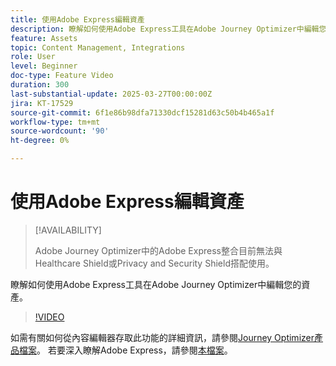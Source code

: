 ```yaml
---
title: 使用Adobe Express編輯資產
description: 瞭解如何使用Adobe Express工具在Adobe Journey Optimizer中編輯您的資產。
feature: Assets
topic: Content Management, Integrations
role: User
level: Beginner
doc-type: Feature Video
duration: 300
last-substantial-update: 2025-03-27T00:00:00Z
jira: KT-17529
source-git-commit: 6f1e86b98dfa71330dcf15281d63c50b4b465a1f
workflow-type: tm+mt
source-wordcount: '90'
ht-degree: 0%

---
```



# 使用Adobe Express編輯資產

>[!AVAILABILITY]
>
>Adobe Journey Optimizer中的Adobe Express整合目前無法與Healthcare Shield或Privacy and Security Shield搭配使用。

瞭解如何使用Adobe Express工具在Adobe Journey Optimizer中編輯您的資產。

>[!VIDEO](https://video.tv.adobe.com/v/3455523/?learn=on&enablevpops)

如需有關如何從內容編輯器存取此功能的詳細資訊，請參閱[Journey Optimizer產品檔案](https://experienceleague.adobe.com/en/docs/journey-optimizer/using/assets-images/express)。 若要深入瞭解Adobe Express，請參閱[本檔案](https://helpx.adobe.com/express/user-guide.html)。
